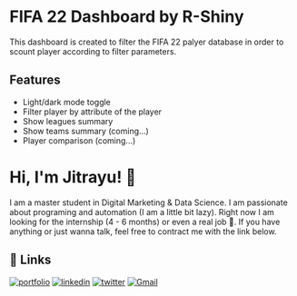 
# FIFA 22 Dashboard by R-Shiny

This dashboard is created to filter the FIFA 22 palyer database in order to scount player according to filter parameters.


## Features

- Light/dark mode toggle
- Filter player by attribute of the player
- Show leagues summary
- Show teams summary (coming...)
- Player comparison (coming...)




# Hi, I'm Jitrayu! 👋

I am a master student in Digital Marketing & Data Science. I am passionate about programing and automation (I am a little bit lazy). Right now I am looking for the internship (4 - 6 months) or even a real job 🤣. If you have anything or just wanna talk, feel free to contract me with the link below.


## 🔗 Links
[![portfolio](https://img.shields.io/badge/my_portfolio-000?style=for-the-badge&logo=ko-fi&logoColor=white)](https://jitrayu-punrattanapongs.notion.site/Jitrayu-Punrattanapongs-84fab5f082cd4150b2b16872f71bba9d)
[![linkedin](https://img.shields.io/badge/linkedin-0A66C2?style=for-the-badge&logo=linkedin&logoColor=white)](https://www.linkedin.com/in/jitrayu-punrattanapongs/)
[![twitter](https://img.shields.io/badge/twitter-1DA1F2?style=for-the-badge&logo=twitter&logoColor=white)](https://twitter.com/mahora65)
[![Gmail](https://img.shields.io/badge/Gmail-D14836?style=for-the-badge&logo=gmail&logoColor=white)](mailto:jitrayu.p@gmail.com)
